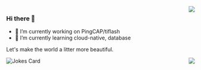 <img align="right" src="https://github-readme-stats.vercel.app/api?username=JaySon-Huang&show_icons=true&icon_color=CE1D2D&text_color=718096&bg_color=00000000&hide_title=true&hide_border=true" />

### Hi there 👋

- 🔭 I’m currently working on PingCAP/tiflash
- 🌱 I’m currently learning cloud-native, database

Let's make the world a litter more beautiful.

<img align="right" src="https://github-readme-stats.vercel.app/api/top-langs/?username=JaySon-Huang">


![Jokes Card](https://readme-jokes.vercel.app/api)

<!--
**JaySon-Huang/JaySon-Huang** is a ✨ _special_ ✨ repository because its `README.md` (this file) appears on your GitHub profile.

Here are some ideas to get you started:

- 🔭 I’m currently working on ...
- 🌱 I’m currently learning ...
- 👯 I’m looking to collaborate on ...
- 🤔 I’m looking for help with ...
- 💬 Ask me about ...
- 📫 How to reach me: ...
- 😄 Pronouns: ...
- ⚡ Fun fact: ...
-->
